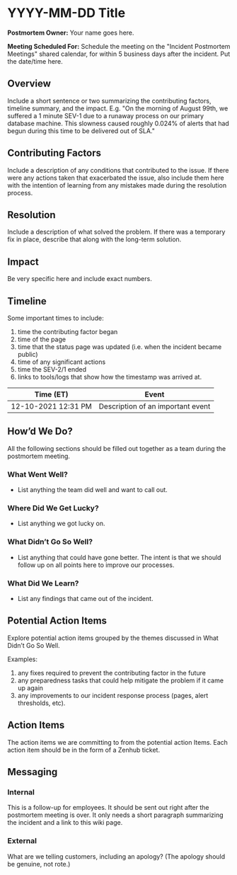 # YYYY-MM-DD Title

**Postmortem Owner:** Your name goes here.

**Meeting Scheduled For:** Schedule the meeting on the "Incident Postmortem Meetings" shared calendar, for within 5 business days after the incident. Put the date/time here.

## Overview
Include a short sentence or two summarizing the contributing factors, timeline summary, and the impact. E.g. "On the morning of August 99th, we suffered a 1 minute SEV-1 due to a runaway process on our primary database machine. This slowness caused roughly 0.024% of alerts that had begun during this time to be delivered out of SLA."

## Contributing Factors
Include a description of any conditions that contributed to the issue. If there were any actions taken that exacerbated the issue, also include them here with the intention of learning from any mistakes made during the resolution process.

## Resolution
Include a description of what solved the problem. If there was a temporary fix in place, describe that along with the long-term solution.

## Impact
Be very specific here and include exact numbers.

## Timeline
Some important times to include: 
1. time the contributing factor began
1. time of the page
1. time that the status page was updated (i.e. when the incident became public)
1. time of any significant actions
1. time the SEV-2/1 ended
1. links to tools/logs that show how the timestamp was arrived at.

**Time (ET)**|**Event**
:-----:|:-----:
12-10-2021 12:31 PM|Description of an important event


## How’d We Do?
All the following sections should be filled out together as a team during the postmortem meeting.

### What Went Well?
- List anything the team did well and want to call out.

### Where Did We Get Lucky?
- List anything we got lucky on.

### What Didn’t Go So Well?
- List anything that could have gone better. The intent is that we should follow up on all points here to improve our processes.

### What Did We Learn?
- List any findings that came out of the incident.

## Potential Action Items
Explore potential action items grouped by the themes discussed in What Didn’t Go So Well. 

Examples: 
1. any fixes required to prevent the contributing factor in the future
2. any preparedness tasks that could help mitigate the problem if it came up again
3. any improvements to our incident response process (pages, alert thresholds, etc).

## Action Items
The action items we are committing to from the potential action Items. Each action item should be in the form of a Zenhub ticket.

## Messaging

### Internal
This is a follow-up for employees. It should be sent out right after the postmortem meeting is over. It only needs a short paragraph summarizing the incident and a link to this wiki page.

### External
What are we telling customers, including an apology? (The apology should be genuine, not rote.)
